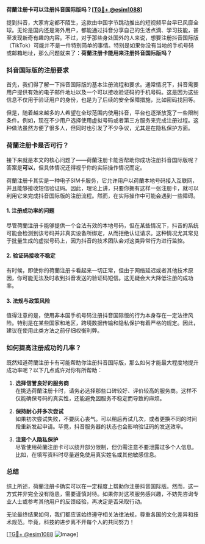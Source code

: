 **荷蘭注册卡可以注册抖音国际版吗？[[TG💪+ @esim1088](https://t.me/s/esim1088)]**

提到抖音，大家肯定都不陌生，这款由中国字节跳动推出的短视频平台早已风靡全球。无论是国内还是海外用户，都能通过抖音分享自己的生活点滴、学习技能，甚至发现新奇有趣的内容。不过，对于那些身处国外的人来说，想要注册抖音国际版（TikTok）可能并不是一件特别简单的事情。特别是如果你没有当地的手机号码或邮箱地址，那么问题就来了：**荷蘭注册卡能用来注册抖音国际版吗？**

### 抖音国际版的注册要求

首先，我们得了解一下抖音国际版的基本注册流程和要求。通常情况下，抖音需要用户提供有效的电子邮件地址以及一个可以接收验证码的手机号码。这是因为这些信息不仅用于验证用户的身份，也是为了后续的安全保障措施，比如密码找回等。

但是，随着越来越多的人希望在全球范围内使用抖音，平台也逐渐放宽了一些限制条件。例如，现在不少用户选择使用虚拟号码或者第三方服务来完成注册过程。这种做法虽然方便了很多人，但同时也引发了不少争议，尤其是在隐私保护方面。

### 荷蘭注册卡是否可行？

接下来就是本文的核心问题了——荷蘭注册卡能否帮助你成功注册抖音国际版呢？答案是**可以**，但具体情况还得视乎你的实际操作情况而定。

荷蘭注册卡其实是一种电子SIM卡服务，它允许用户以荷蘭本地号码接入互联网，并且能够接收短信验证码。因此，理论上讲，只要你拥有这样一张注册卡，就可以利用它来完成抖音国际版的注册流程。然而，在实际操作中可能会遇到一些障碍。

#### 1. 注册成功率的问题
尽管荷蘭注册卡能够提供一个合法有效的本地号码，但在某些情况下，抖音的系统可能会检测到该号码并非真实设备所绑定，从而拒绝认证请求。这种情况尤其常见于批量生成的虚拟号码上，因为抖音的技术团队会对这类异常行为进行监控。

#### 2. 验证码接收不稳定
有时候，即使你的荷蘭注册卡看起来一切正常，但由于网络延迟或者其他技术原因，你可能无法及时收到抖音发送的验证码短信。这无疑会大大降低注册的成功率。

#### 3. 法规与政策风险
值得注意的是，使用非本国手机号码注册抖音国际版的行为本身存在一定法律风险。特别是在某些国家和地区，跨境数据传输和隐私保护有着严格的规定。因此，建议在使用此类方法之前仔细权衡利弊。

### 如何提高注册成功的几率？

既然知道荷蘭注册卡有可能帮助你注册抖音国际版，那么如何才能最大程度地提升成功率呢？以下几点或许对你有所帮助：

1. **选择信誉良好的服务商**  
   在挑选荷蘭注册卡时，请务必选择那些口碑较好、评价较高的服务商。这样不仅能确保号码的真实性，还能避免因服务不稳定而导致的麻烦。

2. **保持耐心并多次尝试**  
   如果初次尝试失败，不要灰心丧气。可以稍后再试几次，或者更换不同的时间段重新发起申请。毕竟，抖音服务器的状态也会影响验证码的发送效率。

3. **注意个人隐私保护**  
   尽管使用荷蘭注册卡可以绕开部分限制，但仍需注意不要泄露过多个人信息。比如，在填写资料时尽量避免使用真实姓名或其他敏感信息。

### 总结

综上所述，荷蘭注册卡确实可以在一定程度上帮助你注册抖音国际版。然而，这一方式并非完全没有隐患，需要谨慎对待。如果你对这项服务感兴趣，不妨先咨询专业人士或参考其他用户的反馈经验，再决定是否采取行动。

无论最终结果如何，我们都应该始终遵守相关法律法规，尊重各国的文化差异和技术规范。毕竟，科技的进步离不开每个人的共同努力！

[[TG💪+ @esim1088](https://t.me/s/esim1088) ![Image](https://i.postimg.cc/4NQfJmqS/Snipaste-2025-05-13-00-14-12.png)]